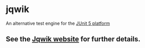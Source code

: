 # jqwik

An alternative test engine for the 
[JUnit 5 platform](http://junit.org/junit5/docs/current/api/org/junit/platform/engine/TestEngine.html)

## See the [Jqwik website](http://jqwik.net) for further details.
